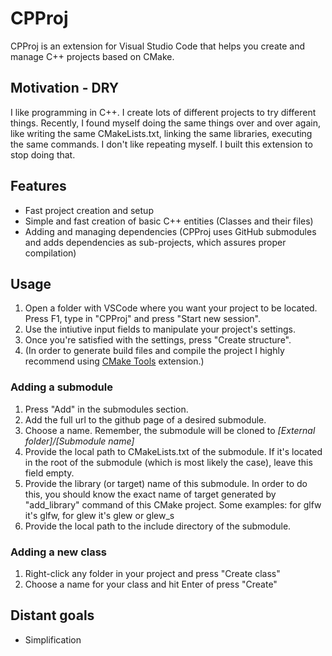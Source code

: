 # CPProj

CPProj is an extension for Visual Studio Code that helps you create and manage C++ projects based on CMake.

## Motivation - DRY

I like programming in C++. I create lots of different projects to try different things. Recently, I found myself doing the same things over and over again, like writing the same CMakeLists.txt, linking the same libraries, executing the same commands. I don't like repeating myself. I built this extension to stop doing that.

## Features

* Fast project creation and setup
* Simple and fast creation of basic C++ entities (Classes and their files)
* Adding and managing dependencies (CPProj uses GitHub submodules and adds dependencies as sub-projects, which assures proper compilation)

## Usage

1. Open a folder with VSCode where you want your project to be located.
Press F1, type in "CPProj" and press "Start new session".
2. Use the intiutive input fields to manipulate your project's settings.
3. Once you're satisfied with the settings, press "Create structure".
4. (In order to generate build files and compile the project I highly recommend using <a href="#">CMake Tools</a> extension.)

### Adding a submodule

1. Press "Add" in the submodules section.
2. Add the full url to the github page of a desired submodule.
3. Choose a name. Remember, the submodule will be cloned to *[External folder]/[Submodule name]*
4. Provide the local path to CMakeLists.txt of the submodule. If it's located in the root of the submodule (which is most likely the case), leave this field empty.
5. Provide the library (or target) name of this submodule. In order to do this, you should know the exact name of target generated by "add_library" command of this CMake project. Some examples: for glfw it's glfw, for glew it's glew or glew_s
6. Provide the local path to the include directory of the submodule.

### Adding a new class

1. Right-click any folder in your project and press "Create class"
2. Choose a name for your class and hit Enter of press "Create"

## Distant goals

* Simplification